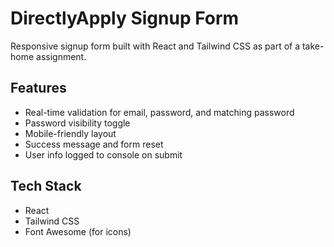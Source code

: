 # DirectlyApply Signup Form

Responsive signup form built with React and Tailwind CSS as part of a take-home assignment.

## Features

- Real-time validation for email, password, and matching password
- Password visibility toggle
- Mobile-friendly layout
- Success message and form reset
- User info logged to console on submit

## Tech Stack

- React
- Tailwind CSS
- Font Awesome (for icons)
